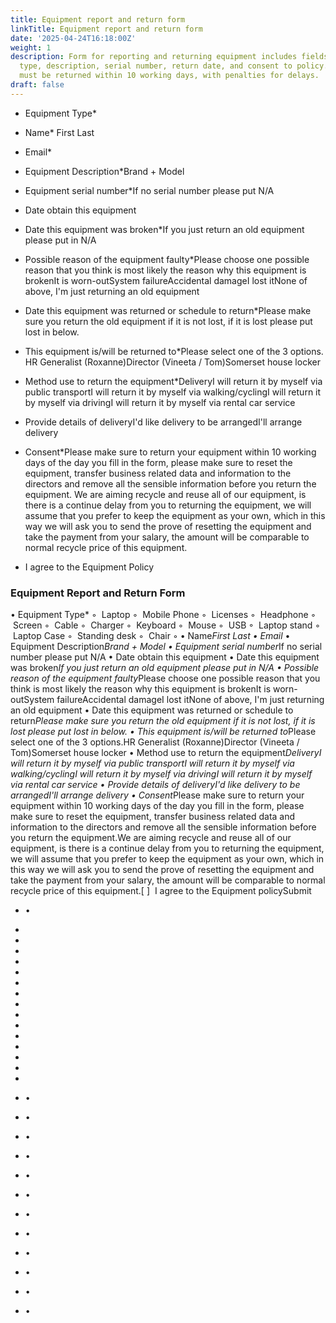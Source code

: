 ```yaml
---
title: Equipment report and return form
linkTitle: Equipment report and return form
date: '2025-04-24T16:18:00Z'
weight: 1
description: Form for reporting and returning equipment includes fields for equipment
  type, description, serial number, return date, and consent to policy. Equipment
  must be returned within 10 working days, with penalties for delays.
draft: false
---
```



- Equipment Type*

- Name* First Last

- Email*

- Equipment Description*Brand + Model

- Equipment serial number*If no serial number please put N/A

- Date obtain this equipment

- Date this equipment was broken*If you just return an old equipment please put in N/A

- Possible reason of the equipment faulty*Please choose one possible reason that you think is most likely the reason why this equipment is brokenIt is worn-outSystem failureAccidental damageI lost itNone of above, I'm just returning an old equipment

- Date this equipment was returned or schedule to return*Please make sure you return the old equipment if it is not lost, if it is lost please put lost in below.

- This equipment is/will be returned to*Please select one of the 3 options. HR Generalist (Roxanne)Director (Vineeta / Tom)Somerset house locker

- Method use to return the equipment*DeliveryI will return it by myself via public transportI will return it by myself via walking/cyclingI will return it by myself via drivingI will return it by myself via rental car service

- Provide details of deliveryI'd like delivery to be arrangedI'll arrange delivery

- Consent*Please make sure to return your equipment within 10 working days of the day you fill in the form, please make sure to reset the equipment, transfer business related data and information to the directors and remove all the sensible information before you return the equipment.   We are aiming recycle and reuse all of our equipment, is there is a continue delay from you to returning the equipment, we will assume that you prefer to keep the equipment as your own, which in this way we will ask you to send the prove of resetting the equipment and take the payment from your salary, the amount will be comparable to normal recycle price of this equipment.

- I agree to the Equipment Policy





### Equipment Report and Return Form

• Equipment Type*
    ◦  Laptop
    ◦  Mobile Phone
    ◦  Licenses
    ◦  Headphone
    ◦  Screen
    ◦  Cable
    ◦  Charger
    ◦  Keyboard
    ◦  Mouse
    ◦  USB
    ◦  Laptop stand
    ◦  Laptop Case
    ◦  Standing desk
    ◦  Chair
    ◦ 
• Name*First Last
• Email*
• Equipment Description*Brand + Model
• Equipment serial number*If no serial number please put N/A
• Date obtain this equipment
• Date this equipment was broken*If you just return an old equipment please put in N/A
• Possible reason of the equipment faulty*Please choose one possible reason that you think is most likely the reason why this equipment is brokenIt is worn-outSystem failureAccidental damageI lost itNone of above, I'm just returning an old equipment
• Date this equipment was returned or schedule to return*Please make sure you return the old equipment if it is not lost, if it is lost please put lost in below.
• This equipment is/will be returned to*Please select one of the 3 options.HR Generalist (Roxanne)Director (Vineeta / Tom)Somerset house locker
• Method use to return the equipment*DeliveryI will return it by myself via public transportI will return it by myself via walking/cyclingI will return it by myself via drivingI will return it by myself via rental car service
• Provide details of deliveryI'd like delivery to be arrangedI'll arrange delivery
• Consent*Please make sure to return your equipment within 10 working days of the day you fill in the form, please make sure to reset the equipment, transfer business related data and information to the directors and remove all the sensible information before you return the equipment.We are aiming recycle and reuse all of our equipment, is there is a continue delay from you to returning the equipment, we will assume that you prefer to keep the equipment as your own, which in this way we will ask you to send the prove of resetting the equipment and take the payment from your salary, the amount will be comparable to normal recycle price of this equipment.[ ]  I agree to the Equipment policySubmit

- •

- 

- 

- 

- 

- 

- 

- 

- 

- 

- 

- 

- 

- 

- 

- 

- •

- •

- •

- •

- •

- •

- •

- •

- •

- •

- •

- •